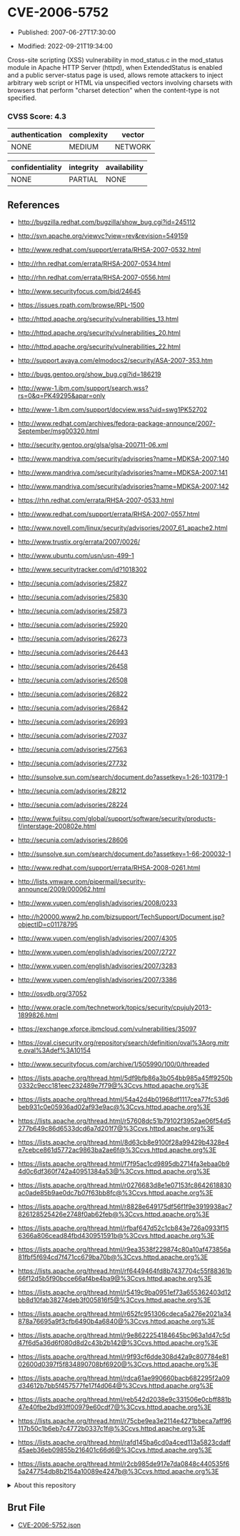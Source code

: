 # CVE-2006-5752

- Published: 2007-06-27T17:30:00

- Modified: 2022-09-21T19:34:00

Cross-site scripting (XSS) vulnerability in mod_status.c in the mod_status module in Apache HTTP Server (httpd), when ExtendedStatus is enabled and a public server-status page is used, allows remote attackers to inject arbitrary web script or HTML via unspecified vectors involving charsets with browsers that perform "charset detection" when the content-type is not specified.

### CVSS Score: **4.3**

| authentication | complexity | vector |
| --- | --- | --- |
| NONE | MEDIUM | NETWORK |

| confidentiality | integrity | availability |
| --- | --- | --- |
| NONE | PARTIAL | NONE |

## References

* http://bugzilla.redhat.com/bugzilla/show_bug.cgi?id=245112

* http://svn.apache.org/viewvc?view=rev&revision=549159

* http://www.redhat.com/support/errata/RHSA-2007-0532.html

* http://rhn.redhat.com/errata/RHSA-2007-0534.html

* http://rhn.redhat.com/errata/RHSA-2007-0556.html

* http://www.securityfocus.com/bid/24645

* https://issues.rpath.com/browse/RPL-1500

* http://httpd.apache.org/security/vulnerabilities_13.html

* http://httpd.apache.org/security/vulnerabilities_20.html

* http://httpd.apache.org/security/vulnerabilities_22.html

* http://support.avaya.com/elmodocs2/security/ASA-2007-353.htm

* http://bugs.gentoo.org/show_bug.cgi?id=186219

* http://www-1.ibm.com/support/search.wss?rs=0&q=PK49295&apar=only

* http://www-1.ibm.com/support/docview.wss?uid=swg1PK52702

* http://www.redhat.com/archives/fedora-package-announce/2007-September/msg00320.html

* http://security.gentoo.org/glsa/glsa-200711-06.xml

* http://www.mandriva.com/security/advisories?name=MDKSA-2007:140

* http://www.mandriva.com/security/advisories?name=MDKSA-2007:141

* http://www.mandriva.com/security/advisories?name=MDKSA-2007:142

* https://rhn.redhat.com/errata/RHSA-2007-0533.html

* http://www.redhat.com/support/errata/RHSA-2007-0557.html

* http://www.novell.com/linux/security/advisories/2007_61_apache2.html

* http://www.trustix.org/errata/2007/0026/

* http://www.ubuntu.com/usn/usn-499-1

* http://www.securitytracker.com/id?1018302

* http://secunia.com/advisories/25827

* http://secunia.com/advisories/25830

* http://secunia.com/advisories/25873

* http://secunia.com/advisories/25920

* http://secunia.com/advisories/26273

* http://secunia.com/advisories/26443

* http://secunia.com/advisories/26458

* http://secunia.com/advisories/26508

* http://secunia.com/advisories/26822

* http://secunia.com/advisories/26842

* http://secunia.com/advisories/26993

* http://secunia.com/advisories/27037

* http://secunia.com/advisories/27563

* http://secunia.com/advisories/27732

* http://sunsolve.sun.com/search/document.do?assetkey=1-26-103179-1

* http://secunia.com/advisories/28212

* http://secunia.com/advisories/28224

* http://www.fujitsu.com/global/support/software/security/products-f/interstage-200802e.html

* http://secunia.com/advisories/28606

* http://sunsolve.sun.com/search/document.do?assetkey=1-66-200032-1

* http://www.redhat.com/support/errata/RHSA-2008-0261.html

* http://lists.vmware.com/pipermail/security-announce/2009/000062.html

* http://www.vupen.com/english/advisories/2008/0233

* http://h20000.www2.hp.com/bizsupport/TechSupport/Document.jsp?objectID=c01178795

* http://www.vupen.com/english/advisories/2007/4305

* http://www.vupen.com/english/advisories/2007/2727

* http://www.vupen.com/english/advisories/2007/3283

* http://www.vupen.com/english/advisories/2007/3386

* http://osvdb.org/37052

* http://www.oracle.com/technetwork/topics/security/cpujuly2013-1899826.html

* https://exchange.xforce.ibmcloud.com/vulnerabilities/35097

* https://oval.cisecurity.org/repository/search/definition/oval%3Aorg.mitre.oval%3Adef%3A10154

* http://www.securityfocus.com/archive/1/505990/100/0/threaded

* https://lists.apache.org/thread.html/5df9bfb86a3b054bb985a45ff9250b0332c9ecc181eec232489e7f79@%3Ccvs.httpd.apache.org%3E

* https://lists.apache.org/thread.html/54a42d4b01968df1117cea77fc53d6beb931c0e05936ad02af93e9ac@%3Ccvs.httpd.apache.org%3E

* https://lists.apache.org/thread.html/r57608dc51b79102f3952ae06f54d5277b649c86d6533dcd6a7d201f7@%3Ccvs.httpd.apache.org%3E

* https://lists.apache.org/thread.html/8d63cb8e9100f28a99429b4328e4e7cebce861d5772ac9863ba2ae6f@%3Ccvs.httpd.apache.org%3E

* https://lists.apache.org/thread.html/f7f95ac1cd9895db2714fa3ebaa0b94d0c6df360f742a40951384a53@%3Ccvs.httpd.apache.org%3E

* https://lists.apache.org/thread.html/r0276683d8e1e07153fc8642618830ac0ade85b9ae0dc7b07f63bb8fc@%3Ccvs.httpd.apache.org%3E

* https://lists.apache.org/thread.html/r8828e649175df56f1f9e3919938ac7826128525426e2748f0ab62feb@%3Ccvs.httpd.apache.org%3E

* https://lists.apache.org/thread.html/rfbaf647d52c1cb843e726a0933f156366a806cead84fbd430951591b@%3Ccvs.httpd.apache.org%3E

* https://lists.apache.org/thread.html/r9ea3538f229874c80a10af473856a81fbf5f694cd7f471cc679ba70b@%3Ccvs.httpd.apache.org%3E

* https://lists.apache.org/thread.html/rf6449464fd8b7437704c55f88361b66f12d5b5f90bcce66af4be4ba9@%3Ccvs.httpd.apache.org%3E

* https://lists.apache.org/thread.html/r5419c9ba0951ef73a655362403d12bb8d10fab38274deb3f005816f5@%3Ccvs.httpd.apache.org%3E

* https://lists.apache.org/thread.html/r652fc951306cdeca5a276e2021a34878a76695a9f3cfb6490b4a6840@%3Ccvs.httpd.apache.org%3E

* https://lists.apache.org/thread.html/r9e8622254184645bc963a1d47c5d47f6d5a36d6f080d8d2c43b2b142@%3Ccvs.httpd.apache.org%3E

* https://lists.apache.org/thread.html/r9f93cf6dde308d42a9c807784e8102600d0397f5f834890708bf6920@%3Ccvs.httpd.apache.org%3E

* https://lists.apache.org/thread.html/rdca61ae990660bacb682295f2a09d34612b7bb5f457577fe17f4d064@%3Ccvs.httpd.apache.org%3E

* https://lists.apache.org/thread.html/reb542d2038e9c331506e0cbff881b47e40fbe2bd93ff00979e60cdf7@%3Ccvs.httpd.apache.org%3E

* https://lists.apache.org/thread.html/r75cbe9ea3e2114e4271bbeca7aff96117b50c1b6eb7c4772b0337c1f@%3Ccvs.httpd.apache.org%3E

* https://lists.apache.org/thread.html/rafd145ba6cd0a4ced113a5823cdaff45aeb36eb09855b216401c66d6@%3Ccvs.httpd.apache.org%3E

* https://lists.apache.org/thread.html/r2cb985de917e7da0848c440535f65a247754db8b2154a10089e4247b@%3Ccvs.httpd.apache.org%3E

<details>
<summary>About this repository</summary> 

  This repository is part of the project [Live Hack CVE](https://github.com/Live-Hack-CVE). Main website can be found [www.live-hack.org](https://www.live-hack.org) 
  
  Made by [Sn0wAlice](https://github.com/Sn0wAlice) for the people that care about security and need to have a feed of the latest CVEs. Hope you enjoy it, don't forget to star the repo and follow me on [Twitter](https://twitter.com/Sn0wAlice) and [Github](https://github.com/Sn0wAlice). And that is my [personnal website](https://www.alice-snow.me/)

  - [Home Page](https://github.com/Live-Hack-CVE)
  - [Framework](https://github.com/Live-Hack-CVE/cve-framework)
  - [CVE database](https://github.com/Live-Hack-CVE/full_database)
  - [Changelog](https://github.com/Live-Hack-CVE/Changelog)
</details>

## Brut File

* [CVE-2006-5752.json](https://raw.githubusercontent.com/Live-Hack-CVE/full_database/main/cves/2006/CVE-2006-5752.json)

